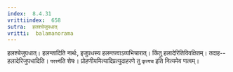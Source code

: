 ```yaml
---
index:  8.4.31
vrittiindex:  658
sutra:  हलश्चेजुपधात्
vritti:  balamanorama 
---
```


हलश्चेजुपधात्। हलन्तादिति नार्थः, इजुपधस्य हलन्तत्वाऽव्यभिचारात्। किंतु हलादेरितिविवक्षितम्। तदाह-- हलादेरिजुपधादिति। `परस्ये`ति शेषः। प्रोहणीयमित्यादिप्रत्युदाहरणे तु `कृत्यच` इति नित्यमेव णत्वम्। 

